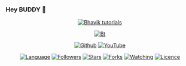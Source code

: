 ### Hey BUDDY 👋


<p align="center"><a href="https://github.com/legendaryhackerz"><img title="Bhavik tutorials" src="https://github-readme-stats.vercel.app/api?username=legendaryhackerz&show_icons=true&include_all_commits=true&theme=chartreuse-dark&cache_seconds=3200"></a>
</p>
<p align="center"><a href="https://github.com/legendarhackerz"><img src="https://user-images.githubusercontent.com/64035221/92437232-0c45b380-f1c4-11ea-8798-5a4b33fc0476.jpg" alt="Bt">
</p>

<p align="center">
<a href="https://github.com/legendaryhackerz"><img title="Github" src="https://img.shields.io/badge/legendary-hacker-brightgreen?style=for-the-badge&logo=github"></a>
<a href="youtube.com/c/Legendary Hacker"><img title="YouTube" src="https://img.shields.io/badge/YouTube-Legendary Hacker-red?style=for-the-badge&logo=Youtube"></a>
</p>




<p align="center">
<a href="https://github.com/legendaryhackerz"><img title="Language" src="https://img.shields.io/badge/Made%20with-Bash-1f425f.svg?v=103"></a>
<a href="https://github.com/legendaryhackerz"><img title="Followers" src="https://img.shields.io/github/followers/legendaryhackerz?color=blue&style=flat-square"></a>
<a href="https://github.com/legendaryhackerz"><img title="Stars" src="https://img.shields.io/github/stars/legendaryhackerz/autoig?color=red&style=flat-square"></a>
<a href="https://github.com/legendaryhackerz"><img title="Forks" src="https://img.shields.io/github/forks/noob-hackers/autoig?color=red&style=flat-square"></a>
<a href="https://github.com/legendaryhackerz"><img title="Watching" src="https://img.shields.io/github/watchers/legendaryhackerz/autoig?label=Watchers&color=blue&style=flat-square"></a>
<a href="https://github.com/legendaryhackerz"><img title="Licence" src="https://img.shields.io/badge/License-MIT-blue.svg"></a>
</p>




